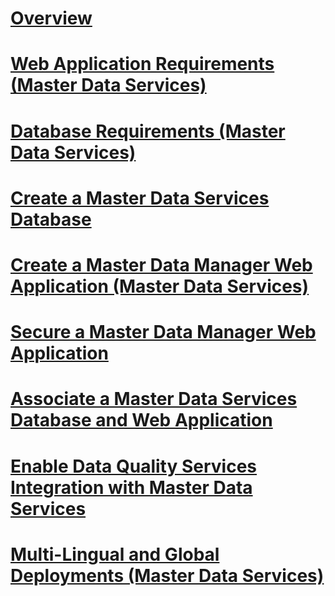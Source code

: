# [Overview](install-master-data-services.md)  
# [Web Application Requirements (Master Data Services)](web-application-requirements-master-data-services.md)  
# [Database Requirements (Master Data Services)](database-requirements-master-data-services.md)  
# [Create a Master Data Services Database](create-a-master-data-services-database.md)  
# [Create a Master Data Manager Web Application (Master Data Services)](create-a-master-data-manager-web-application-master-data-services.md)  
# [Secure a Master Data Manager Web Application](secure-a-master-data-manager-web-application.md)  
# [Associate a Master Data Services Database and Web Application](associate-a-master-data-services-database-and-web-application.md)  
# [Enable Data Quality Services Integration with Master Data Services](enable-data-quality-services-integration-with-master-data-services.md)  
# [Multi-Lingual and Global Deployments (Master Data Services)](multi-lingual-and-global-deployments-master-data-services.md)  
